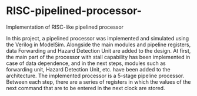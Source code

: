 # RISC-pipelined-processor-
Implementation of RISC-like pipelined processor 


In this project, a pipelined processor was implemented and simulated using the Verilog in ModelSim. Alongside the main modules and pipeline registers, data Forwarding and Hazard Detection Unit are added to the design. At first, the main part of the processor with stall capability has been implemented in case of data dependence, and in the next steps, modules such as forwarding unit, Hazard Detection Unit, etc. have been added to the architecture. The implemented processor is a 5-stage pipeline processor. Between each step, there are a series of registers in which the values of the next command that are to be entered in the next clock are stored. 
